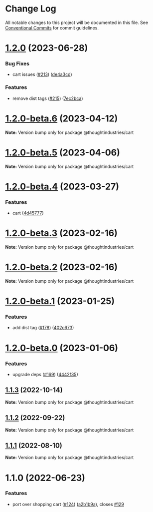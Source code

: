# Change Log

All notable changes to this project will be documented in this file.
See [Conventional Commits](https://conventionalcommits.org) for commit guidelines.

# [1.2.0](https://github.com/thoughtindustries/helium/compare/@thoughtindustries/cart@1.2.0-beta.6...@thoughtindustries/cart@1.2.0) (2023-06-28)


### Bug Fixes

* cart issues ([#213](https://github.com/thoughtindustries/helium/issues/213)) ([de4a3cd](https://github.com/thoughtindustries/helium/commit/de4a3cd415c70fa1815ce43561918f6cc70a6f93))


### Features

* remove dist tags ([#215](https://github.com/thoughtindustries/helium/issues/215)) ([7ec2bca](https://github.com/thoughtindustries/helium/commit/7ec2bca0750325fe2d6c2528973846d86c082844))





# [1.2.0-beta.6](https://github.com/thoughtindustries/helium/compare/@thoughtindustries/cart@1.2.0-beta.4...@thoughtindustries/cart@1.2.0-beta.6) (2023-04-12)

**Note:** Version bump only for package @thoughtindustries/cart





# [1.2.0-beta.5](https://github.com/thoughtindustries/helium/compare/@thoughtindustries/cart@1.2.0-beta.4...@thoughtindustries/cart@1.2.0-beta.5) (2023-04-06)

**Note:** Version bump only for package @thoughtindustries/cart





# [1.2.0-beta.4](https://github.com/thoughtindustries/helium/compare/@thoughtindustries/cart@1.2.0-beta.3...@thoughtindustries/cart@1.2.0-beta.4) (2023-03-27)


### Features

* cart ([4d45777](https://github.com/thoughtindustries/helium/commit/4d457773f28d84e0e41dc84f8e34add5232b0e9b))





# [1.2.0-beta.3](https://github.com/thoughtindustries/helium/compare/@thoughtindustries/cart@1.2.0-beta.1...@thoughtindustries/cart@1.2.0-beta.3) (2023-02-16)

**Note:** Version bump only for package @thoughtindustries/cart





# [1.2.0-beta.2](https://github.com/thoughtindustries/helium/compare/@thoughtindustries/cart@1.2.0-beta.1...@thoughtindustries/cart@1.2.0-beta.2) (2023-02-16)

**Note:** Version bump only for package @thoughtindustries/cart





# [1.2.0-beta.1](https://github.com/thoughtindustries/helium/compare/@thoughtindustries/cart@1.2.0-beta.0...@thoughtindustries/cart@1.2.0-beta.1) (2023-01-25)


### Features

* add dist tag ([#178](https://github.com/thoughtindustries/helium/issues/178)) ([402c673](https://github.com/thoughtindustries/helium/commit/402c67371b68a72d488c977701551b8a91ef5959))





# [1.2.0-beta.0](https://github.com/thoughtindustries/helium/compare/@thoughtindustries/cart@1.1.3...@thoughtindustries/cart@1.2.0-beta.0) (2023-01-06)


### Features

* upgrade deps ([#169](https://github.com/thoughtindustries/helium/issues/169)) ([4442f35](https://github.com/thoughtindustries/helium/commit/4442f35f6013119bb5e9baf154bdab9a3583b543))





## [1.1.3](https://github.com/thoughtindustries/helium/compare/@thoughtindustries/cart@1.1.2...@thoughtindustries/cart@1.1.3) (2022-10-14)

**Note:** Version bump only for package @thoughtindustries/cart





## [1.1.2](https://github.com/thoughtindustries/helium/compare/@thoughtindustries/cart@1.1.1...@thoughtindustries/cart@1.1.2) (2022-09-22)

**Note:** Version bump only for package @thoughtindustries/cart





## [1.1.1](https://github.com/thoughtindustries/helium/compare/@thoughtindustries/cart@1.1.0...@thoughtindustries/cart@1.1.1) (2022-08-10)

**Note:** Version bump only for package @thoughtindustries/cart





# 1.1.0 (2022-06-23)


### Features

* port over shopping cart ([#124](https://github.com/thoughtindustries/helium/issues/124)) ([a2b1b9a](https://github.com/thoughtindustries/helium/commit/a2b1b9aecde97c34139ff1fe6821f49d8da35db9)), closes [#129](https://github.com/thoughtindustries/helium/issues/129)
